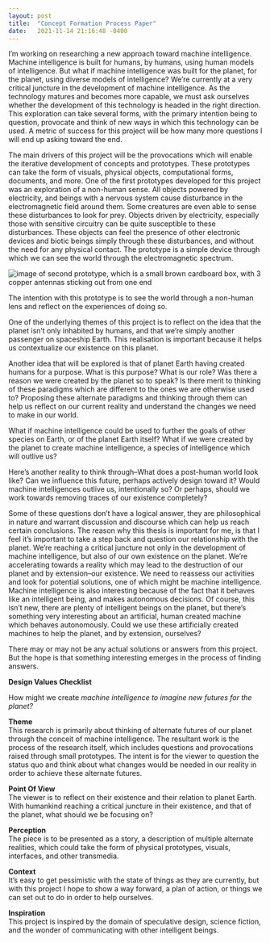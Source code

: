 ```yaml
---
layout: post
title:  "Concept Formation Process Paper"
date:   2021-11-14 21:16:48 -0400
---
```


I’m working on researching a new approach toward machine intelligence. Machine intelligence is built for humans, by humans, using human models of intelligence. But what if machine intelligence was built for the planet, for the planet, using diverse models of intelligence? We’re currently at a very critical juncture in the development of machine intelligence. As the technology matures and becomes more capable, we must ask ourselves whether the development of this technology is headed in the right direction. This exploration can take several forms, with the primary intention being to question, provocate and think of new ways in which this technology can be used. A metric of success for this project will be how many more questions I will end up asking toward the end.

The main drivers of this project will be the provocations which will enable the iterative development of concepts and prototypes. These prototypes can take the form of visuals, physical objects, computational forms, documents, and more. One of the first prototypes developed for this project was an exploration of a non-human sense. All objects powered by electricity, and beings with a nervous system cause disturbance in the electromagnetic field around them. Some creatures are even able to sense these disturbances to look for prey. Objects driven by electricity, especially those with sensitive circuitry can be quite susceptible to these disturbances. These objects can feel the presence of other electronic devices and biotic beings simply through these disturbances, and without the need for any physical contact. The prototype is a simple device through which we can see the world through the electromagnetic spectrum. 

![image of second prototype, which is a small brown cardboard box, with 3 copper antennas sticking out from one end](/ts1/media/electric-feel-5.jpg)
<br>

The intention with this prototype is to see the world through a non-human lens and reflect on the experiences of doing so. 

One of the underlying themes of this project is to reflect on the idea that the planet isn’t only inhabited by humans, and that we’re simply another passenger on spaceship Earth. This realisation is important because it helps us contextualize our existence on this planet. 

Another idea that will be explored is that of planet Earth having created humans for a purpose. What is this purpose? What is our role? Was there a reason we were created by the planet so to speak? Is there merit to thinking of these paradigms which are different to the ones we are otherwise used to? Proposing these alternate paradigms and thinking through them can help us reflect on our current reality and understand the changes we need to make in our world. 

What if machine intelligence could be used to further the goals of other species on Earth, or of the planet Earth itself? What if we were created by the planet to create machine intelligence, a species of intelligence which will outlive us?

Here’s another reality to think through–What does a post-human world look like? Can we influence this future, perhaps actively design toward it? Would machine intelligences outlive us, intentionally so? Or perhaps, should we work towards removing traces of our existence completely?

Some of these questions don’t have a logical answer, they are philosophical in nature and warrant discussion and discourse which can help us reach certain conclusions. The reason why this thesis is important for me, is that I feel it’s important to take a step back and question our relationship with the planet. We’re reaching a critical juncture not only in the development of machine intelligence, but also of our own existence on the planet. We’re accelerating towards a reality which may lead to the destruction of our planet and by extension–our existence. We need to reassess our activities and look for potential solutions, one of which might be machine intelligence. Machine intelligence is also interesting because of the fact that it behaves like an intelligent being, and makes autonomous decisions. Of course, this isn’t new, there are plenty of intelligent beings on the planet, but there’s something very interesting about an artificial, human created machine which behaves autonomously. Could we use these artificially created machines to help the planet, and by extension, ourselves?

There may or may not be any actual solutions or answers from this project. But the hope is that something interesting emerges in the process of finding answers.


**Design Values Checklist**
 
How might we create _machine intelligence to imagine new futures for the planet?_
 
**Theme**<br>
This research is primarily about thinking of alternate futures of our planet through the conceit of machine intelligence. The resultant work is the process of the research itself, which includes questions and provocations raised through small prototypes. The intent is for the viewer to question the status quo and think about what changes would be needed in our reality in order to achieve these alternate futures.
 
**Point Of View**<br>
The viewer is to reflect on their existence and their relation to planet Earth. With humankind reaching a critical juncture in their existence, and that of the planet, what should we be focusing on?

**Perception**<br>
The piece is to be presented as a story, a description of multiple alternate realities, which could take the form of physical prototypes, visuals, interfaces, and other transmedia. 
 
**Context**<br> 
It’s easy to get pessimistic with the state of things as they are currently, but with this project I hope to show a way forward, a plan of action, or things we can set out to do in order to help ourselves.
 
**Inspiration**<br>
This project is inspired by the domain of speculative design, science fiction, and the wonder of communicating with other intelligent beings.
